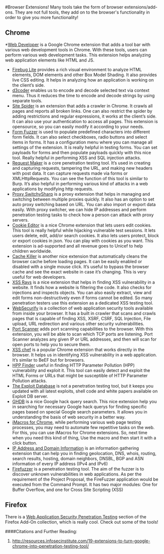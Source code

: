 #Browser Extensions!
Many tools take the form of browser extensions/add-ons. They are not full tools, they add on to the browser's functionality in order to give you more functionality!

Chrome
----
*[Web Developer](https://chrome.google.com/webstore/detail/web-developer/bfbameneiokkgbdmiekhjnmfkcnldhhm) is a Google Chrome extension that adds a tool bar with various web development tools in Chrome. With these tools, users can perform various web development tasks. This extension helps analyzing web application elements like HTML and JS.
* [Firebug Lite](https://chrome.google.com/webstore/detail/firebug-lite-for-google-c/bmagokdooijbeehmkpknfglimnifench) provides a rich visual environment to analyze HTML elements, DOM elements and other Box Model Shading. It also provides live CSS editing. It helps in analyzing how an application is working on the client’s side.
* [d3coder](https://chrome.google.com/webstore/detail/d3coder/gncnbkghencmkfgeepfaonmegemakcol?hl=en-US) enables us to encode and decode selected text via context menu. Thus it reduces the time to encode and decode strings by using separate tools. 
* [Site Spider](https://chrome.google.com/webstore/detail/site-spider/ddlodfbcplakmddhdlffebcggbbighda) is an extension that adds a crawler in Chrome. It crawls all pages and reports all broken links. One can also restrict the spider by adding restrictions and regular expressions, it works at the client’s side. It can also use your authentication to access all pages. This extension is opensource, so you can easily modify it according to your needs.
* [Form Fuzzer](https://chrome.google.com/webstore/detail/form-fuzzer/cbpplldpcdcfejdaldmnfhlodoadjhii) is used to populate predefined characters into different form fields. It can also select checkboxes, radio buttons and select items in forms. It has a configuration menu where you can manage all settings of the extension. It is really helpful in testing forms. You can set payloads for forms and then populate payloads quickly with this nice tool. Really helpful in performing XSS and SQL injection attacks.
* [Request Maker](https://chrome.google.com/webstore/detail/request-maker/kajfghlhfkcocafkcjlajldicbikpgnp) is a core penetration testing tool. It’s used in creating and capturing requests, tampering the URL, and making new headers with post data. It can capture requests made via forms or XMLHttpRequests. You can see the function of this tool is similar to Burp. It’s also helpful in performing various kind of attacks in a web applications by modifying http requests.
* [Proxy SwitchySharp](https://chrome.google.com/webstore/detail/proxy-switchysharp/dpplabbmogkhghncfbfdeeokoefdjegm/details) is a proxy extension that helps in managing and switching between multiple proxies quickly. It also has an option to set auto proxy switching based on URL. You can also import or export data easily. With proxy switcher, we can hide IP addresses and perform penetration testing tasks to check how a person can attack with proxy servers.
* [Cookie Editor](https://chrome.google.com/webstore/detail/edit-this-cookie/fngmhnnpilhplaeedifhccceomclgfbg) is a nice Chrome extension that lets users edit cookies. This tool is really helpful while hijacking vulnerable test sessions. It lets users delete, edit, add/or search cookies. It also lets users protect, block or export cookies in json. You can play with cookies as you want. This extension is ad-supported and all revenue goes to Unicef to help children worldwide. 
* [Cache Killer](https://chrome.google.com/webstore/detail/cache-killer/jpfbieopdmepaolggioebjmedmclkbap)  is another nice extension that automatically cleans the browser cache before loading pages. It can be easily enabled or disabled with a single mouse click. It’s useful to bypass the browser cache and see the exact website in case it’s changing. This is very useful for web developers.
* [XSS Rays](https://chrome.google.com/webstore/detail/xss-rays/kkopfbcgaebdaklghbnfmjeeonmabidj) is a nice extension that helps in finding XSS vulnerability in a website. It finds how a website is filtering the code. It also checks for injections and inspects objects. You can also easily extract, view and edit forms non-destructively even if forms cannot be edited. So many penetration testers use this extension as a dedicated XSS testing tool.
* [WebSecurify](https://chrome.google.com/webstore/detail/websecurify/gbecpbaknodhccppnfndfmjifmonefdm) is a collection of web application security tools available from inside your browser. It has a built in crawler that scans and crawls pages that is capable of finding XSS, XSRF, CSRF, SQL Injection, File upload, URL redirection and various other security vulnerabilities. 
* [Port Scanner](https://chrome.google.com/webstore/detail/port-scanner/jicgaglejpnmiodpgjidiofpjmfmlgjo) adds port scanning capabilities to the browser. With this extension, you will be able to scan which TCP ports are listening. Port Scanner analyzes any given IP or URL addresses, and then will scan for open ports to help you to secure them.
* [XSS chef](https://github.com/koto/xsschef) is a popular Chrome extension that works directly in the browser. It helps us in identifying XSS vulnerability in a web application. It’s similar to BeEF but for browsers.
* [HPP Finder](https://chrome.google.com/webstore/detail/hpp-finder/nogojgcobcolombicplhimbbakkcmhio) useful in finding HTTP Parameter Pollution (HPP) vulnerability and exploit it. This tool can easily detect and exploit the HTML Forms or URLs that might be susceptible of HTTP Parameter Pollution attacks. 
* [The Exploit Database](https://chrome.google.com/webstore/detail/the-exploit-database/lkgjhdamnlnhppkolhfiocgnpciaiane) is not a penetration testing tool, but it keeps you updated with all latest exploits, shell code and white papers available on Exploit DB server.
* [GHDB](https://chrome.google.com/webstore/detail/ghdb/jopoimgcafajndmonondpmlknbahbgdb) is a nice Google hack query search. This nice extension help you in searching for necessary Google hack querys for finding specific pages based on special Google search parameters. It allows you in understanding the basis of web security in a better way.
* [iMacros for Chrome](https://chrome.google.com/webstore/detail/imacros-for-chrome/cplklnmnlbnpmjogncfgfijoopmnlemp), while performing various web page testing processes, you may need to automate few repetitive tasks on the web. For this, you can use iMacros for Chrome extensions. So, next time when you need this kind of thing, Use the macro and then start it with a click button.
* [IP Address and Domain Information](https://chrome.google.com/webstore/detail/ip-address-and-domain-inf/lhgkegeccnckoiliokondpaaalbhafoa) is an information gathering extension that can help you in finding geolocation, DNS, whois, routing, search results, hosting, domain neighbors, DNSBL, BGP and ASN information of every IP address (IPv4 and IPv6)
* [Firefuzzer](https://chrome.google.com/webstore/detail/form-fuzzer/cbpplldpcdcfejdaldmnfhlodoadjhii?hl=en) is a penetration testing tool. The aim of the fuzzer is to discover unknown vulnerabilities in web applications. As per the requirement of the Project Proposal, the FireFuzzer application would be executed from the Command Prompt. It has two major modules: One for Buffer Overflow, and one for Cross Site Scripting (XSS)

Firefox
----
There is a [Web Application Security Penetration Testing](https://addons.mozilla.org/en-us/firefox/collections/adammuntner/webappsec/) section of the Firefox Add-On collection, which is really cool. Check out some of the tools!

####Citations and Further Reading:
1. http://resources.infosecinstitute.com/19-extensions-to-turn-google-chrome-into-penetration-testing-tool/
